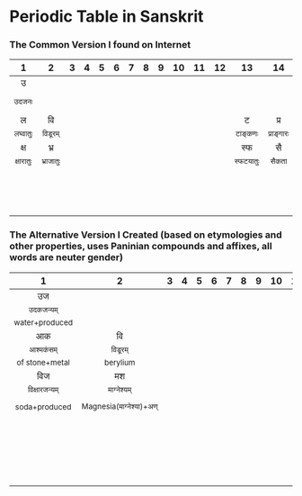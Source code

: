 # Periodic Table in Sanskrit  

### The Common Version I found on Internet  
|1|2|3|4|5|6|7|8|9|10|11|12|13|14|15|16|17|18|  
|:-:|:-:|:-:|:-:|:-:|:-:|:-:|:-:|:-:|:-:|:-:|:-:|:-:|:-:|:-:|:-:|:-:|:-:|  
|उ|||||||||||||||||सू/य|  
|<sub>उदजनः</sub>|<sub></sub>|<sub></sub>|<sub></sub>|<sub></sub>|<sub></sub>|<sub></sub>|<sub></sub>|<sub></sub>|<sub></sub>|<sub></sub>|<sub></sub>|<sub></sub>|<sub></sub>|<sub></sub>|<sub></sub>|<sub></sub>|<sub>सूर्यातिः/यानातिः</sub>|  
|ल|वि|||||||||||ट|प्र|भू|ज|त|शि|  
|<sub>लघ्वातुः</sub>|<sub>विडूरम्</sub>|<sub></sub>|<sub></sub>|<sub></sub>|<sub></sub>|<sub></sub>|<sub></sub>|<sub></sub>|<sub></sub>|<sub></sub>|<sub></sub>|<sub>टाङ्कणः</sub>|<sub>प्राङ्गारः</sub>|<sub>भूयातिः</sub>|<sub>जारकम्</sub>|<sub>तरस्विनी</sub>|<sub>शिथिरातिः</sub>|  
|क्ष|भ्र|||||||||||स्फ|सै|भ|शु|नी|मम्|  
|<sub>क्षारातुः</sub>|<sub>भ्राजातुः</sub>|<sub></sub>|<sub></sub>|<sub></sub>|<sub></sub>|<sub></sub>|<sub></sub>|<sub></sub>|<sub></sub>|<sub></sub>|<sub></sub>|<sub>स्फटयातुः</sub>|<sub>सैकता</sub>|<sub>भास्वरः</sub>|<sub>शुल्वारिः</sub>|<sub>नीरजी</sub>|<sub>मन्दातिः</sub>|  
|||||||||||||||||||  
|<sub></sub>|<sub></sub>|<sub></sub>|<sub></sub>|<sub></sub>|<sub></sub>|<sub></sub>|<sub></sub>|<sub></sub>|<sub></sub>|<sub></sub>|<sub></sub>|<sub></sub>|<sub></sub>|<sub></sub>|<sub></sub>|<sub></sub>|<sub></sub>|  
|||||||||||||||||||  
|<sub></sub>|<sub></sub>|<sub></sub>|<sub></sub>|<sub></sub>|<sub></sub>|<sub></sub>|<sub></sub>|<sub></sub>|<sub></sub>|<sub></sub>|<sub></sub>|<sub></sub>|<sub></sub>|<sub></sub>|<sub></sub>|<sub></sub>|<sub></sub>|  
|||||||||||||||||||  
|<sub></sub>|<sub></sub>|<sub></sub>|<sub></sub>|<sub></sub>|<sub></sub>|<sub></sub>|<sub></sub>|<sub></sub>|<sub></sub>|<sub></sub>|<sub></sub>|<sub></sub>|<sub></sub>|<sub></sub>|<sub></sub>|<sub></sub>|<sub></sub>|  
|||||||||||||||||||  
|<sub></sub>|<sub></sub>|<sub></sub>|<sub></sub>|<sub></sub>|<sub></sub>|<sub></sub>|<sub></sub>|<sub></sub>|<sub></sub>|<sub></sub>|<sub></sub>|<sub></sub>|<sub></sub>|<sub></sub>|<sub></sub>|<sub></sub>|<sub></sub>|  
|||||||||||||||||||  
|<sub></sub>|<sub></sub>|<sub></sub>|<sub></sub>|<sub></sub>|<sub></sub>|<sub></sub>|<sub></sub>|<sub></sub>|<sub></sub>|<sub></sub>|<sub></sub>|<sub></sub>|<sub></sub>|<sub></sub>|<sub></sub>|<sub></sub>|<sub></sub>|  
|||||||||||||||||||  
|<sub></sub>|<sub></sub>|<sub></sub>|<sub></sub>|<sub></sub>|<sub></sub>|<sub></sub>|<sub></sub>|<sub></sub>|<sub></sub>|<sub></sub>|<sub></sub>|<sub></sub>|<sub></sub>|<sub></sub>|<sub></sub>|<sub></sub>|<sub></sub>|  
|||||||||||||||||||  
|<sub></sub>|<sub></sub>|<sub></sub>|<sub></sub>|<sub></sub>|<sub></sub>|<sub></sub>|<sub></sub>|<sub></sub>|<sub></sub>|<sub></sub>|<sub></sub>|<sub></sub>|<sub></sub>|<sub></sub>|<sub></sub>|<sub></sub>|<sub></sub>|  

### The Alternative Version I Created (based on etymologies and other properties, uses Paninian compounds and affixes, all words are neuter gender)  
|1|2|3|4|5|6|7|8|9|10|11|12|13|14|15|16|17|18|  
|:-:|:-:|:-:|:-:|:-:|:-:|:-:|:-:|:-:|:-:|:-:|:-:|:-:|:-:|:-:|:-:|:-:|:-:|  
|उज|||||||||||||||||सूत्व|  
|<sub>उदकजन्यम्</sub>|<sub></sub>|<sub></sub>|<sub></sub>|<sub></sub>|<sub></sub>|<sub></sub>|<sub></sub>|<sub></sub>|<sub></sub>|<sub></sub>|<sub></sub>|<sub></sub>|<sub></sub>|<sub></sub>|<sub></sub>|<sub></sub>|<sub>सूर्यतत्त्वम्</sub>|  
|<sub>water+produced</sub>|<sub></sub>|<sub></sub>|<sub></sub>|<sub></sub>|<sub></sub>|<sub></sub>|<sub></sub>|<sub></sub>|<sub></sub>|<sub></sub>|<sub></sub>|<sub></sub>|<sub></sub>|<sub></sub>|<sub></sub>|<sub></sub>|<sub>sun+essence</sub>|  
|आक|वि|||||||||||टक|कुय|वामु|प्रशु|प्रव|नशु|  
|<sub>आश्मकंसम्</sub>|<sub>विडूरम्</sub>|<sub></sub>|<sub></sub>|<sub></sub>|<sub></sub>|<sub></sub>|<sub></sub>|<sub></sub>|<sub></sub>|<sub></sub>|<sub></sub>|<sub>टङ्ककंसम्</sub>|<sub>कौकिलीयम्</sub>|<sub>वायुमुख्यम्</sub>|<sub>प्राणशुषिलम्</sub>|<sub>प्रवाहशुषिलम्</sub>|<sub>नवशुषिलम्</sub>|  
|<sub>of stone+metal</sub>|<sub>berylium</sub>|<sub></sub>|<sub></sub>|<sub></sub>|<sub></sub>|<sub></sub>|<sub></sub>|<sub></sub>|<sub></sub>|<sub></sub>|<sub></sub>|<sub>borax+metal</sub>|<sub>of coal</sub>|<sub>air+main</sub>|<sub>life+gas</sub>|<sub>flow+gas</sub>|<sub>new+gas</sub>|  
|विज|मश|||||||||||स्फट्|सित|भाभ|गक|ख्ल|आय|  
|<sub>विक्षारजन्यम्</sub>|<sub>माग्नेश्यम्</sub>|<sub></sub>|<sub></sub>|<sub></sub>|<sub></sub>|<sub></sub>|<sub></sub>|<sub></sub>|<sub></sub>|<sub></sub>|<sub></sub>|<sub>स्फटीय(न्)</sub>|<sub>सिकताङ्गम्</sub>|<sub>भास्वद्भारि(न्)</sub>|<sub>गन्धकम्</sub>|<sub>खाद्यलवणशुषिलम्</sub>|<sub>आलस्यशुषिलम्</sub>|  
|<sub>soda+produced</sub>|<sub>Magnesia(माग्नेश्या)+अण्</sub>|<sub></sub>|<sub></sub>|<sub></sub>|<sub></sub>|<sub></sub>|<sub></sub>|<sub></sub>|<sub></sub>|<sub></sub>|<sub></sub>|<sub>aluminium</sub>|<sub>sand+component</sub>|<sub>light+bearer</sub>|<sub>sulphur</sub>|<sub>food+table salt+gas</sub>|<sub>idle+gas</sub>|  
|||||||||||||||||||  
|<sub></sub>|<sub></sub>|<sub></sub>|<sub></sub>|<sub></sub>|<sub></sub>|<sub></sub>|<sub></sub>|<sub></sub>|<sub></sub>|<sub></sub>|<sub></sub>|<sub></sub>|<sub></sub>|<sub></sub>|<sub></sub>|<sub></sub>|<sub></sub>|  
|<sub></sub>|<sub></sub>|<sub></sub>|<sub></sub>|<sub></sub>|<sub></sub>|<sub></sub>|<sub></sub>|<sub></sub>|<sub></sub>|<sub></sub>|<sub></sub>|<sub></sub>|<sub></sub>|<sub></sub>|<sub></sub>|<sub></sub>|<sub></sub>|  
|||||||||||||||||||  
|<sub></sub>|<sub></sub>|<sub></sub>|<sub></sub>|<sub></sub>|<sub></sub>|<sub></sub>|<sub></sub>|<sub></sub>|<sub></sub>|<sub></sub>|<sub></sub>|<sub></sub>|<sub></sub>|<sub></sub>|<sub></sub>|<sub></sub>|<sub></sub>|  
|<sub></sub>|<sub></sub>|<sub></sub>|<sub></sub>|<sub></sub>|<sub></sub>|<sub></sub>|<sub></sub>|<sub></sub>|<sub></sub>|<sub></sub>|<sub></sub>|<sub></sub>|<sub></sub>|<sub></sub>|<sub></sub>|<sub></sub>|<sub></sub>|  
|||||||||||||||||||  
|<sub></sub>|<sub></sub>|<sub></sub>|<sub></sub>|<sub></sub>|<sub></sub>|<sub></sub>|<sub></sub>|<sub></sub>|<sub></sub>|<sub></sub>|<sub></sub>|<sub></sub>|<sub></sub>|<sub></sub>|<sub></sub>|<sub></sub>|<sub></sub>|  
|<sub></sub>|<sub></sub>|<sub></sub>|<sub></sub>|<sub></sub>|<sub></sub>|<sub></sub>|<sub></sub>|<sub></sub>|<sub></sub>|<sub></sub>|<sub></sub>|<sub></sub>|<sub></sub>|<sub></sub>|<sub></sub>|<sub></sub>|<sub></sub>|  
|||||||||||||||||||  
|<sub></sub>|<sub></sub>|<sub></sub>|<sub></sub>|<sub></sub>|<sub></sub>|<sub></sub>|<sub></sub>|<sub></sub>|<sub></sub>|<sub></sub>|<sub></sub>|<sub></sub>|<sub></sub>|<sub></sub>|<sub></sub>|<sub></sub>|<sub></sub>|  
|<sub></sub>|<sub></sub>|<sub></sub>|<sub></sub>|<sub></sub>|<sub></sub>|<sub></sub>|<sub></sub>|<sub></sub>|<sub></sub>|<sub></sub>|<sub></sub>|<sub></sub>|<sub></sub>|<sub></sub>|<sub></sub>|<sub></sub>|<sub></sub>|  
|||||||||||||||||||  
|<sub></sub>|<sub></sub>|<sub></sub>|<sub></sub>|<sub></sub>|<sub></sub>|<sub></sub>|<sub></sub>|<sub></sub>|<sub></sub>|<sub></sub>|<sub></sub>|<sub></sub>|<sub></sub>|<sub></sub>|<sub></sub>|<sub></sub>|<sub></sub>|  
|<sub></sub>|<sub></sub>|<sub></sub>|<sub></sub>|<sub></sub>|<sub></sub>|<sub></sub>|<sub></sub>|<sub></sub>|<sub></sub>|<sub></sub>|<sub></sub>|<sub></sub>|<sub></sub>|<sub></sub>|<sub></sub>|<sub></sub>|<sub></sub>|  
|||||||||||||||||||  
|<sub></sub>|<sub></sub>|<sub></sub>|<sub></sub>|<sub></sub>|<sub></sub>|<sub></sub>|<sub></sub>|<sub></sub>|<sub></sub>|<sub></sub>|<sub></sub>|<sub></sub>|<sub></sub>|<sub></sub>|<sub></sub>|<sub></sub>|<sub></sub>|  
|<sub></sub>|<sub></sub>|<sub></sub>|<sub></sub>|<sub></sub>|<sub></sub>|<sub></sub>|<sub></sub>|<sub></sub>|<sub></sub>|<sub></sub>|<sub></sub>|<sub></sub>|<sub></sub>|<sub></sub>|<sub></sub>|<sub></sub>|<sub></sub>|  
|||||||||||||||||||  
|<sub></sub>|<sub></sub>|<sub></sub>|<sub></sub>|<sub></sub>|<sub></sub>|<sub></sub>|<sub></sub>|<sub></sub>|<sub></sub>|<sub></sub>|<sub></sub>|<sub></sub>|<sub></sub>|<sub></sub>|<sub></sub>|<sub></sub>|<sub></sub>|  
